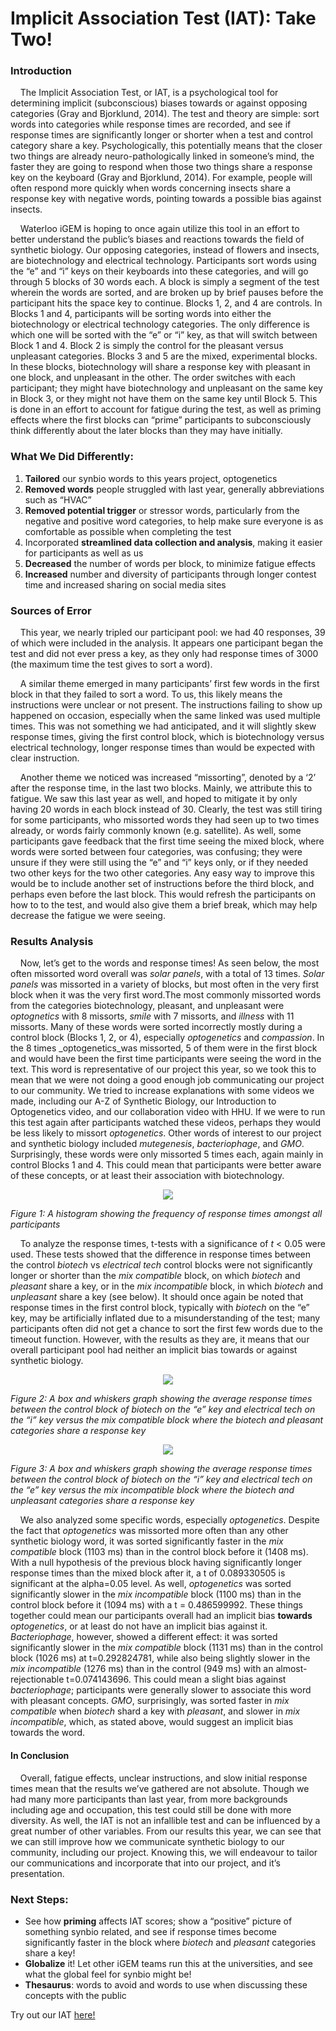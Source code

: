 # Implicit Association Test (IAT): Take Two!

### Introduction
&nbsp;&nbsp;&nbsp;&nbsp;The Implicit Association Test, or IAT, is a psychological tool for determining implicit (subconscious) biases towards or against opposing categories (Gray and Bjorklund, 2014). The test and theory are simple: sort words into categories while response times are recorded, and see if response times are significantly longer or shorter when a test and control category share a key. Psychologically, this potentially means that the closer two things are already neuro-pathologically linked in someone’s mind, the faster they are going to respond when those two things share a response key on the keyboard (Gray and Bjorklund, 2014). For example, people will often respond more quickly when words concerning insects share a response key with negative words, pointing towards a possible bias against insects. 

&nbsp;&nbsp;&nbsp;&nbsp;Waterloo iGEM is hoping to once again utilize this tool in an effort to better understand the public’s biases and reactions towards the field of synthetic biology. Our opposing categories, instead of flowers and insects, are biotechnology and electrical technology. Participants sort words using the “e” and “i” keys on their keyboards into these categories, and will go through 5 blocks of 30 words each. A block is simply a segment of the test wherein the words are sorted, and are broken up by brief pauses before the participant hits the space key to continue. Blocks 1, 2, and 4 are controls. In Blocks 1 and 4, participants will be sorting words into either the biotechnology or electrical technology categories. The only difference is which one will be sorted with the “e” or “i” key, as that will switch between Block 1 and 4. Block 2 is simply the control for the pleasant versus unpleasant categories. Blocks 3 and 5 are the mixed, experimental blocks. In these blocks, biotechnology will share a response key with pleasant in one block, and unpleasant in the other. The order switches with each participant; they might have biotechnology and unpleasant on the same key in Block 3, or they might not have them on the same key until Block 5. This is done in an effort to account for fatigue during the test, as well as priming effects where the first blocks can “prime” participants to subconsciously think differently about the later blocks than they may have initially.

### What We Did Differently:
1) **Tailored** our synbio words to this years project, optogenetics
2) **Removed words** people struggled with last year, generally abbreviations such as “HVAC”
3) **Removed potential trigger** or stressor words, particularly from the negative and positive word categories, to help make sure everyone is as comfortable as possible when completing the test
4) Incorporated  **streamlined data collection and analysis**, making it easier for participants as well as us
5) **Decreased** the number of words per block, to minimize fatigue effects 
6) **Increased** number and diversity of participants through longer contest time and increased sharing on social media sites


### Sources of Error

&nbsp;&nbsp;&nbsp;&nbsp;This year, we nearly tripled our participant pool: we had 40 responses, 39 of which were included in the analysis. It appears one participant began the test and did not ever press a key, as they only had response times of 3000 (the maximum time the test gives to sort a word). 

&nbsp;&nbsp;&nbsp;&nbsp;A similar theme emerged in many participants’ first few words in the first block in that they failed to sort a word. To us, this likely means the instructions were unclear or not present. The instructions failing to show up happened on occasion, especially when the same linked was used multiple times. This was not something we had anticipated, and it will slightly skew response times, giving the first control block, which is biotechnology versus electrical technology, longer response times than would be expected with clear instruction. 

&nbsp;&nbsp;&nbsp;&nbsp;Another theme we noticed was increased “missorting”, denoted by a ‘2’ after the response time, in the last two blocks. Mainly, we attribute this to fatigue. We saw this last year as well, and hoped to mitigate it by only having 20 words in each block instead of 30. Clearly, the test was still tiring for some participants, who missorted words they had seen up to two times already, or words fairly commonly known (e.g. satellite). As well, some participants gave feedback that the first time seeing the mixed block, where words were sorted between four categories, was confusing; they were unsure if they were still using the “e” and “i” keys only, or if they needed two other keys for the two other categories. Any easy way to improve this would be to include another set of instructions before the third block, and perhaps even before the last block. This would refresh the participants on how to to the test, and would also give them a brief break, which may help decrease the fatigue we were seeing. 
	
### Results Analysis

&nbsp;&nbsp;&nbsp;&nbsp;Now, let’s get to the words and response times! As seen below, the most often missorted word overall was _solar panels_, with a total of 13 times. _Solar panels_ was missorted in a variety of blocks, but most often in the very first block when it was the very first word.The most commonly missorted words from the categories biotechnology, pleasant, and unpleasant were _optognetics_ with 8 missorts, _smile_ with 7 missorts, and _illness_ with 11 missorts. Many of these words were sorted incorrectly mostly during a control block (Blocks 1, 2, or 4), especially _optogenetics_ and _compassion_. In the 8 times _optogenetics_was missorted, 5 of them were in the first block and would have been the first time participants were seeing the word in the text. This word is representative of our project this year, so we took this to mean that we were not doing a good enough job communicating our project to our community. We tried to increase explanations with some videos we made, including our A-Z of Synthetic Biology, our Introduction to Optogenetics video, and our collaboration video with HHU. If we were to run this test again after participants watched these videos, perhaps they would be less likely to missort _optogenetics_. Other words of interest to our project and synthetic biology included _mutegenesis_, _bacteriophage_, and _GMO_. Surprisingly, these words were only missorted 5 times each, again mainly in control Blocks 1 and 4. This could mean that participants were better aware of these concepts, or at least their association with biotechnology.  

<center><img src="http://2018.igem.org/wiki/images/5/5a/T--Waterloo--Communication-graph3.png" /></center>

_Figure 1: A histogram showing the frequency of response times amongst all participants_

&nbsp;&nbsp;&nbsp;&nbsp;To analyze the response times, t-tests with a significance of _t_ < 0.05 were used. These tests showed that the difference in response times between the control _biotech_ vs _electrical tech_ control blocks were not significantly longer or shorter than the _mix compatible_ block, on which _biotech_ and _pleasant_ share a key, or in the _mix incompatible_ block, in which _biotech_ and _unpleasant_ share a key (see below). It should once again be noted that response times in the first control block, typically with _biotech_ on the “e” key, may be artificially inflated due to a misunderstanding of the test; many participants often did not get a chance to sort the first few words due to the timeout function. However, with the results as they are, it means that our overall participant pool had neither an implicit bias towards or against synthetic biology.  

<center><img src="http://2018.igem.org/wiki/images/c/c5/T--Waterloo--Communication-graph1.png" /></center>

_Figure 2: A box and whiskers graph showing the average response times between the control block of biotech on the “e” key and electrical tech on the “i” key versus the mix compatible block where the biotech and pleasant categories share a response key_

<center><img src="http://2018.igem.org/wiki/images/8/85/T--Waterloo--Communication-graph2.png" /></center>

_Figure 3: A box and whiskers graph showing the average response times between the control block of biotech on the “i” key and electrical tech on the “e” key versus the mix incompatible block where the biotech and unpleasant categories share a response key_

&nbsp;&nbsp;&nbsp;&nbsp;We also analyzed some specific words, especially _optogenetics_. Despite the fact that _optogenetics_ was missorted more often than any other synthetic biology word, it was sorted significantly faster in the _mix compatible_ block (1103 ms)  than in the control block before it (1408 ms). With a null hypothesis of the previous block having significantly longer response times than the mixed block after it, a t of 0.089330505 is significant at the alpha=0.05 level. As well, _optogenetics_ was sorted significantly slower in the _mix incompatible_ block (1100 ms) than in the control block before it (1094 ms) with a t = 0.486599992. These things together could mean our participants overall had an implicit bias **towards** _optogenetics_, or at least do not have an implicit bias against it. _Bacteriophage_, however, showed a different effect: it was sorted significantly slower in the _mix compatible_ block (1131 ms) than in the control block (1026 ms) at t=0.292824781, while also being slightly slower in the _mix incompatible_ (1276 ms) than in the control (949 ms) with an almost-rejectionable t=0.074143696. This could mean a slight bias against _bacteriophage_; participants were generally slower to associate this word with pleasant concepts. _GMO_, surprisingly, was sorted faster in _mix compatible_ when _biotech_ shard a key with _pleasant_, and slower in _mix incompatible_, which, as stated above, would suggest an implicit bias towards the word. 

#### In Conclusion

&nbsp;&nbsp;&nbsp;&nbsp;Overall, fatigue effects, unclear instructions, and slow initial response times mean that the results we’ve gathered are not absolute. Though we had many more participants than last year, from more backgrounds including age and occupation, this test could still be done with more diversity. As well, the IAT is not an infallible test and can be influenced by a great number of other variables. From our results this year, we can see that we can still improve how we communicate synthetic biology to our community, including our project. Knowing this, we will endeavour to tailor our communications and incorporate that into our project, and it’s presentation.

### Next Steps:
* See how **priming** affects IAT scores; show a “positive” picture of something synbio related, and see if response times become significantly faster in the block where _biotech_ and _pleasant_ categories share a key!
* **Globalize** it! Let other iGEM teams run this at the universities, and see what the global feel for synbio might be!
* **Thesaurus**: words to avoid and words to use when discussing these concepts with the public

Try out our IAT [here!](http://igem.uwaterloo.ca/IAT/)



